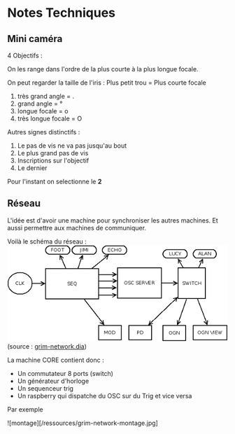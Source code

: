 Notes Techniques
================

Mini caméra
-----------

4 Objectifs :

On les range dans l'ordre de la plus courte à la plus longue focale.

On peut regarder la taille de l'iris : Plus petit trou = Plus courte focale

1.  très grand angle = .
2.  grand angle = °
3.  longue focale = o
4.  très longue focale = O

Autres signes distinctifs :

1.  Le pas de vis ne va pas jusqu'au bout
2.  Le plus grand pas de vis
3.  Inscriptions sur l'objectif
4.  Le dernier

Pour l'instant on selectionne le **2**


Réseau
------

L'idée est d'avoir une machine pour synchroniser les autres machines. Et aussi permettre aux machines de communiquer.

Voilà le schéma du réseau :
![réseau grim](/ressources/grim-network.png)
(source : [grim-network.dia](/ressources/grim-network.dia))

La machine CORE contient donc :

- Un commutateur 8 ports (switch)
- Un générateur d'horloge 
- Un sequenceur trig
- Un raspberry qui dispatche du OSC sur du Trig et vice versa

Par exemple

![montage][/ressources/grim-network-montage.jpg]

